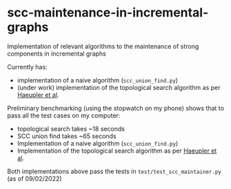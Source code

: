 # scc-maintenance-in-incremental-graphs
Implementation of relevant algorithms to the maintenance of strong components in incremental graphs

Currently has:
- implementation of a naive algorithm (`scc_union_find.py`)
- (under work) implementation of the topological search algorithm as per [Haeupler et al](https://dl.acm.org/doi/10.1145/2071379.2071382).

Preliminary benchmarking (using the stopwatch on my phone) shows that to pass all the test cases on my computer:
- topological search takes ~18 seconds
- SCC union find takes ~65 seconds
- Implementation of a naive algorithm (`scc_union_find.py`)
- Implementation of the topological search algorithm as per [Haeupler et al](https://dl.acm.org/doi/10.1145/2071379.2071382).

Both implementations above pass the tests in `test/test_scc_maintainer.py` (as of 09/02/2022)
